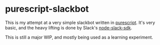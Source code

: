 # purescript-slackbot

This is my attempt at a very simple slackbot written in
[purescript](http://www.purescript.org).  It's very basic, and the heavy
lifting is done by Slack's
[node-slack-sdk](https://github.com/slackhq/node-slack-sdk).

This is still a major WIP, and mostly being used as a learning experiment.
